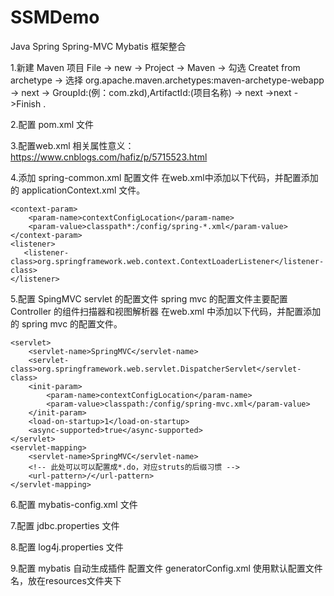 # SSMDemo
Java Spring Spring-MVC Mybatis 框架整合

1.新建 Maven 项目
File -> new -> Project -> Maven -> 勾选 Createt from archetype -> 选择 org.apache.maven.archetypes:maven-archetype-webapp -> next -> GroupId:(例：com.zkd),ArtifactId:(项目名称) -> next ->next ->Finish .

2.配置 pom.xml 文件

3.配置web.xml
相关属性意义：https://www.cnblogs.com/hafiz/p/5715523.html

4.添加 spring-common.xml 配置文件
在web.xml中添加以下代码，并配置添加的 applicationContext.xml 文件。
  <!-- 加载spring的配置文件 -->
    <context-param>
        <param-name>contextConfigLocation</param-name>
        <param-value>classpath*:/config/spring-*.xml</param-value>
    </context-param>
    <listener>
       <listener-class>org.springframework.web.context.ContextLoaderListener</listener-class>
    </listener> 

5.配置  SpingMVC servlet 的配置文件
spring mvc 的配置文件主要配置 Controller 的组件扫描器和视图解析器
在web.xml 中添加以下代码，并配置添加的 spring mvc 的配置文件。
 <!-- Spring MVC servlet -->
    <servlet>
        <servlet-name>SpringMVC</servlet-name>
        <servlet-class>org.springframework.web.servlet.DispatcherServlet</servlet-class>
        <init-param>
            <param-name>contextConfigLocation</param-name>
            <param-value>classpath:/config/spring-mvc.xml</param-value>
        </init-param>
        <load-on-startup>1</load-on-startup>
        <async-supported>true</async-supported>
    </servlet>
    <servlet-mapping>
        <servlet-name>SpringMVC</servlet-name>
        <!-- 此处可以可以配置成*.do，对应struts的后缀习惯 -->
        <url-pattern>/</url-pattern>
    </servlet-mapping>

6.配置 mybatis-config.xml 文件

7.配置 jdbc.properties 文件

8.配置 log4j.properties 文件

9.配置 mybatis 自动生成插件 配置文件 generatorConfig.xml
使用默认配置文件名，放在resources文件夹下
